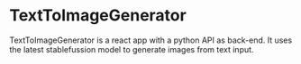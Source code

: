 # TextToImageGenerator
TextToImageGenerator is a react app with a python API as back-end. It uses the latest stablefussion model to generate images from text input.
